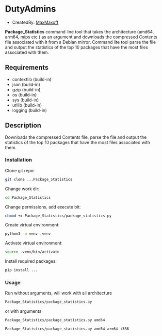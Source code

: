 # DutyAdmins #

- CreatedBy: [MaxMaxoff](https://github.com/MaxMaxoff)

**Package_Statistics** command line tool that takes the architecture (amd64, arm64, mips etc.) as an argument and downloads the compressed Contents file associated with it from a Debian mirror. Command lite tool parse the file and output the statistics of the top 10 packages that have the most files associated with them.

## Requirements ##

- contextlib        (build-in)
- json              (build-in)
- gzip              (build-in)
- os                (build-in)
- sys               (build-in)
- urllib            (build-in)
- logging           (build-in)

## Description ##

Downloads the compressed Contents file, parse the file and output the statistics of the top 10 packages that have the most files associated with them.

### Installation ###

Clone git repo:

```bash
git clone ...Package_Statistics
```

Change work dir:

```bash
cd Package_Statistics
```

Change permissions, add execute bit:

```bash
chmod +x Package_Statistics/package_statistics.py
```

Create virtual environment:

```bash
python3 -m venv .venv
```

Activate virtual environment:

```bash
source .venv/bin/activate
```

Install required packages:

```bash
pip install ...
```

### Usage ###

Run without arguments, will work with all architecture

```bash
Package_Statistics/package_statistics.py
```

or with arguments

```bash
Package_Statistics/package_statistics.py amd64
```

```bash
Package_Statistics/package_statistics.py amd64 arm64 i386
```
